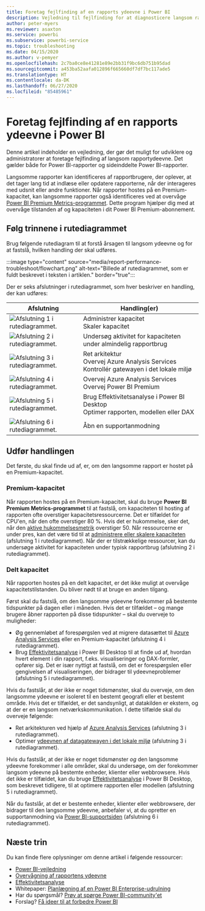 ```yaml
---
title: Foretag fejlfinding af en rapports ydeevne i Power BI
description: Vejledning til fejlfinding for at diagnosticere langsom rapportydeevne i Power BI.
author: peter-myers
ms.reviewer: asaxton
ms.service: powerbi
ms.subservice: powerbi-service
ms.topic: troubleshooting
ms.date: 04/15/2020
ms.author: v-pemyer
ms.openlocfilehash: 2c7ba0ce8e41281e89e2bb31f9bc6db751b95dad
ms.sourcegitcommit: a453ba52aafa012896f665660df7df7bc117ade5
ms.translationtype: HT
ms.contentlocale: da-DK
ms.lasthandoff: 06/27/2020
ms.locfileid: "85485961"
---
```

# <a name="troubleshoot-report-performance-in-power-bi"></a>Foretag fejlfinding af en rapports ydeevne i Power BI

Denne artikel indeholder en vejledning, der gør det muligt for udviklere og administratorer at foretage fejlfinding af langsom rapportydeevne. Det gælder både for Power BI-rapporter og sideinddelte Power BI-rapporter.

Langsomme rapporter kan identificeres af rapportbrugere, der oplever, at det tager lang tid at indlæse eller opdatere rapporterne, når der interageres med udsnit eller andre funktioner. Når rapporter hostes på en Premium-kapacitet, kan langsomme rapporter også identificeres ved at overvåge [Power BI Premium Metrics-programmet](../admin/service-admin-premium-monitor-capacity.md). Dette program hjælper dig med at overvåge tilstanden af og kapaciteten i dit Power BI Premium-abonnement.

## <a name="follow-flowchart-steps"></a>Følg trinnene i rutediagrammet

Brug følgende rutediagram til at forstå årsagen til langsom ydeevne og for at fastslå, hvilken handling der skal udføres.

:::image type="content" source="media/report-performance-troubleshoot/flowchart.png" alt-text="Billede af rutediagrammet, som er fuldt beskrevet i teksten i artiklen." border="true":::

Der er seks afslutninger i rutediagrammet, som hver beskriver en handling, der kan udføres:

|Afslutning|Handling(er)|
|---------|---------|
|![Afslutning 1 i rutediagrammet.](media/common/icon-01-red-30x30.png)|Administrer kapacitet<br />Skaler kapacitet |
|![Afslutning 2 i rutediagrammet.](media/common/icon-02-red-30x30.png)|Undersøg aktivitet for kapaciteten under almindelig rapportbrug|
|![Afslutning 3 i rutediagrammet.](media/common/icon-03-red-30x30.png)|Ret arkitektur<br />Overvej Azure Analysis Services<br />Kontrollér gatewayen i det lokale miljø|
|![Afslutning 4 i rutediagrammet.](media/common/icon-04-red-30x30.png)|Overvej Azure Analysis Services<br />Overvej Power BI Premium|
|![Afslutning 5 i rutediagrammet.](media/common/icon-05-red-30x30.png)|Brug Effektivitetsanalyse i Power BI Desktop<br />Optimer rapporten, modellen eller DAX|
|![Afslutning 6 i rutediagrammet.](media/common/icon-06-red-30x30.png)|Åbn en supportanmodning|

## <a name="take-action"></a>Udfør handlingen

Det første, du skal finde ud af, er, om den langsomme rapport er hostet på en Premium-kapacitet.

### <a name="premium-capacity"></a>Premium-kapacitet

Når rapporten hostes på en Premium-kapacitet, skal du bruge **Power BI Premium Metrics-programmet** til at fastslå, om kapaciteten til hosting af rapporten ofte overstiger kapacitetsressourcerne. Det er tilfældet for CPU'en, når den ofte overstiger 80 %. Hvis det er hukommelse, sker det, når den [aktive hukommelsesmetrik](../admin/service-premium-metrics-app.md#the-active-memory-metric) overstiger 50. Når ressourcerne er under pres, kan det være tid til at [administrere eller skalere kapaciteten](../admin/service-admin-premium-manage.md) (afslutning 1 i rutediagrammet). Når der er tilstrækkelige ressourcer, kan du undersøge aktivitet for kapaciteten under typisk rapportbrug (afslutning 2 i rutediagrammet).

### <a name="shared-capacity"></a>Delt kapacitet

Når rapporten hostes på en delt kapacitet, er det ikke muligt at overvåge kapacitetstilstanden. Du bliver nødt til at bruge en anden tilgang.

Først skal du fastslå, om den langsomme ydeevne forekommer på bestemte tidspunkter på dagen eller i måneden. Hvis det er tilfældet – og mange brugere åbner rapporten på disse tidspunkter – skal du overveje to muligheder:

- Øg gennemløbet af forespørgslen ved at migrere datasættet til [Azure Analysis Services](/azure/analysis-services/analysis-services-overview) eller en Premium-kapacitet (afslutning 4 i rutediagrammet).
- Brug [Effektivitetsanalyse](../create-reports/desktop-performance-analyzer.md) i Power BI Desktop til at finde ud af, hvordan hvert element i din rapport, f.eks. visualiseringer og DAX-formler, opfører sig. Det er især nyttigt at fastslå, om det er forespørgslen eller gengivelsen af visualiseringen, der bidrager til ydeevneproblemer (afslutning 5 i rutediagrammet).

Hvis du fastslår, at der ikke er noget tidsmønster, skal du overveje, om den langsomme ydeevne er isoleret til en bestemt geografi eller et bestemt område. Hvis det er tilfældet, er det sandsynligt, at datakilden er ekstern, og at der er en langsom netværkskommunikation. I dette tilfælde skal du overveje følgende:

- Ret arkitekturen ved hjælp af [Azure Analysis Services](/azure/analysis-services/analysis-services-overview) (afslutning 3 i rutediagrammet).
- Optimer [ydeevnen af datagatewayen i det lokale miljø](/data-integration/gateway/service-gateway-performance) (afslutning 3 i rutediagrammet).

Hvis du fastslår, at der ikke er noget tidsmønster _og_ den langsomme ydeevne forekommer i alle områder, skal du undersøge, om der forekommer langsom ydeevne på bestemte enheder, klienter eller webbrowsere. Hvis det ikke er tilfældet, kan du bruge [Effektivitetsanalyse](../create-reports/desktop-performance-analyzer.md) i Power BI Desktop, som beskrevet tidligere, til at optimere rapporten eller modellen (afslutning 5 i rutediagrammet).

Når du fastslår, at det er bestemte enheder, klienter eller webbrowsere, der bidrager til den langsomme ydeevne, anbefaler vi, at du opretter en supportanmodning via [Power BI-supportsiden](https://powerbi.microsoft.com/support/) (afslutning 6 i rutediagrammet).

## <a name="next-steps"></a>Næste trin

Du kan finde flere oplysninger om denne artikel i følgende ressourcer:

- [Power BI-vejledning](index.yml)
- [Overvågning af rapportens ydeevne](monitor-report-performance.md)
- [Effektivitetsanalyse](../create-reports/desktop-performance-analyzer.md)
- Whitepaper: [Planlægning af en Power BI Enterprise-udrulning](https://go.microsoft.com/fwlink/?linkid=2057861)
- Har du spørgsmål? [Prøv at spørge Power BI-community'et](https://community.powerbi.com/)
- Forslag? [Få ideer til at forbedre Power BI](https://ideas.powerbi.com/)
